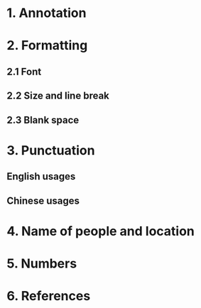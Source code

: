 # 1. Annotation

# 2. Formatting
## 2.1 Font
## 2.2 Size and line break
## 2.3 Blank space

# 3. Punctuation
## English usages
## Chinese usages

# 4. Name of people and location

# 5. Numbers

# 6. References

